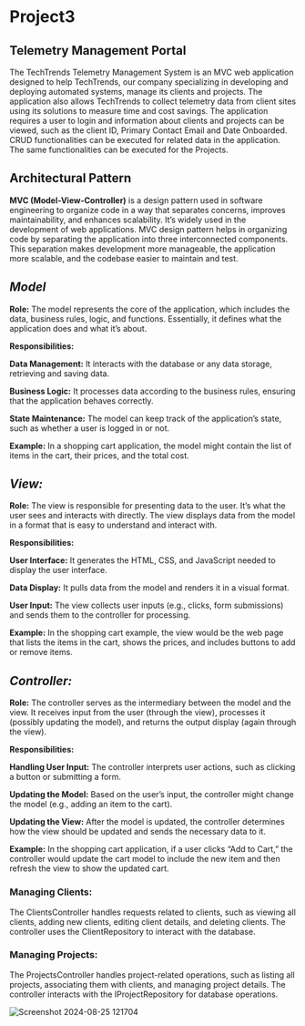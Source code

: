 # Project3
## Telemetry Management Portal
The TechTrends Telemetry Management System is an MVC web application designed to help TechTrends, our company specializing in developing and deploying automated systems, manage its clients and projects. The application also allows TechTrends to collect telemetry data from client sites using its solutions to measure time and cost savings. The application requires a user to login and information about clients and projects can be viewed, such as the client ID, Primary Contact Email and Date Onboarded. CRUD functionalities can be executed for related data in the application. The same functionalities can be executed for the Projects.

## Architectural Pattern
**MVC (Model-View-Controller)** is a design pattern used in software engineering to organize code in a way that separates concerns, improves maintainability, and enhances scalability. It’s widely used in the development of web applications. MVC design pattern helps in organizing code by separating the application into three interconnected components. This separation makes development more manageable, the application more scalable, and the codebase easier to maintain and test. 

## **_Model_**
**Role:** The model represents the core of the application, which includes the data, business rules, logic, and functions. Essentially, it defines what the application does and what it’s about.

**Responsibilities:**

**Data Management:** It interacts with the database or any data storage, retrieving and saving data.

**Business Logic:** It processes data according to the business rules, ensuring that the application behaves correctly.

**State Maintenance:** The model can keep track of the application’s state, such as whether a user is logged in or not.

**Example:** In a shopping cart application, the model might contain the list of items in the cart, their prices, and the total cost.

## **_View:_**

**Role:** The view is responsible for presenting data to the user. It’s what the user sees and interacts with directly. The view displays data from the model in a format that is easy to understand and interact with.

**Responsibilities:**

**User Interface:** It generates the HTML, CSS, and JavaScript needed to display the user interface.

**Data Display:** It pulls data from the model and renders it in a visual format.

**User Input:** The view collects user inputs (e.g., clicks, form submissions) and sends them to the controller for processing.

**Example:** In the shopping cart example, the view would be the web page that lists the items in the cart, shows the prices, and includes buttons to add or remove items.

## **_Controller:_**

**Role:** The controller serves as the intermediary between the model and the view. It receives input from the user (through the view), processes it (possibly updating the model), and returns the output display (again through the view).

**Responsibilities:**

**Handling User Input:** The controller interprets user actions, such as clicking a button or submitting a form.

**Updating the Model:** Based on the user’s input, the controller might change the model (e.g., adding an item to the cart).

**Updating the View:** After the model is updated, the controller determines how the view should be updated and sends the necessary data to it.

**Example:** In the shopping cart application, if a user clicks “Add to Cart,” the controller would update the cart model to include the new item and then refresh the view to show the updated cart.

### Managing Clients:
The ClientsController handles requests related to clients, such as viewing all clients, adding new clients, editing client details, and deleting clients. The controller uses the ClientRepository to interact with the database.

### Managing Projects:
The ProjectsController handles project-related operations, such as listing all projects, associating them with clients, and managing project details. The controller interacts with the IProjectRepository for database operations.

![Screenshot 2024-08-25 121704](https://github.com/user-attachments/assets/bdd4371f-43c8-49e8-8649-8a2bb77149cf)


